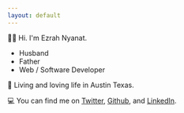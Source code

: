 ```yaml
---
layout: default
---
```

👋🏽 Hi. I'm Ezrah Nyanat.

- Husband
- Father
- Web / Software Developer

📍 Living and loving life in Austin Texas.

💻 You can find me on [Twitter](https://twitter.com/ezrahnyanat), [Github](https://github.com/ezrahnyanat), and [LinkedIn](https://www.linkedin.com/in/ezrah-nyanat).
